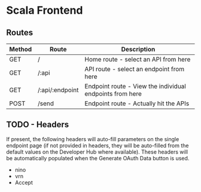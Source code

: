 # Scala Frontend

## Routes

| Method | Route           | Description                                               |
|--------|-----------------|-----------------------------------------------------------|
| GET    | /               | Home route - select an API from here                      |
| GET    | /:api           | API route - select an endpoint from here                  |
| GET    | /:api/:endpoint | Endpoint route - View the individual endpoints from here  |
| POST   | /send           | Endpoint route - Actually hit the APIs                    |

## TODO - Headers

If present, the following headers will auto-fill parameters on the single endpoint page (if not provided in headers, they will be auto-filled from the default values on the Developer Hub where available). These headers will be automatically populated when the Generate OAuth Data button is used.

- nino
- vrn
- Accept